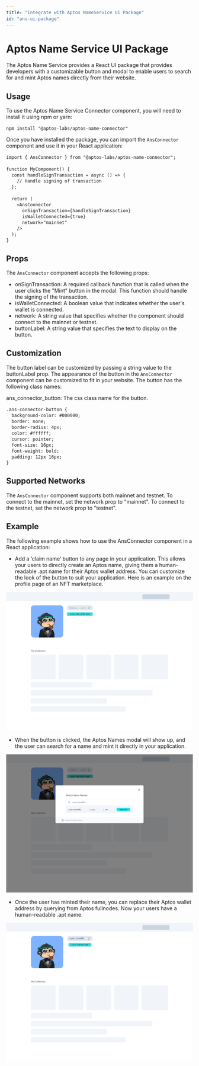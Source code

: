 ```yaml
---
title: "Integrate with Aptos NameService UI Package"
id: "ans-ui-package"
---
```

# Aptos Name Service UI Package
The Aptos Name Service provides a React UI package that provides developers with a customizable button and modal to enable users to search for and mint Aptos names directly from their website.

## Usage

To use the Aptos Name Service Connector component, you will need to install it using npm or yarn:
```
npm install "@aptos-labs/aptos-name-connector"
```


Once you have installed the package, you can import the `AnsConnector` component and use it in your React application:

```
import { AnsConnector } from "@aptos-labs/aptos-name-connector";

function MyComponent() {
  const handleSignTransaction = async () => {
    // Handle signing of transaction
  };

  return (
    <AnsConnector
      onSignTransaction={handleSignTransaction}
      isWalletConnected={true}
      network="mainnet"
    />
  );
}
```

## Props
The `AnsConnector` component accepts the following props:

- onSignTransaction: A required callback function that is called when the user clicks the "Mint" button in the modal. This function should handle the signing of the transaction.
- isWalletConnected: A boolean value that indicates whether the user's wallet is connected.
- network: A string value that specifies whether the component should connect to the mainnet or testnet.
- buttonLabel: A string value that specifies the text to display on the button.

## Customization
The button label can be customized by passing a string value to the buttonLabel prop.
The appearance of the button in the `AnsConnector` component can be customized to fit in your website. The button has the following class names:

ans_connector_button: The css class name for the button.

```
.ans-connector-button {
  background-color: #000000;
  border: none;
  border-radius: 4px;
  color: #ffffff;
  cursor: pointer;
  font-size: 16px;
  font-weight: bold;
  padding: 12px 16px;
}
```

## Supported Networks
The `AnsConnector` component supports both mainnet and testnet. To connect to the mainnet, set the network prop to "mainnet". To connect to the testnet, set the network prop to "testnet".

## Example
The following example shows how to use the AnsConnector component in a React application:
<last image>


- Add a ‘claim name’ button to any page in your application. This allows your users to directly create an Aptos name, giving them a human-readable .apt name for their Aptos wallet address. You can customize the look of the button to suit your application. Here is an example on the profile page of an NFT marketplace.

![Claim name](../../static/img/docs/ans_entrypoint_example.png)

- When the button is clicked, the Aptos Names modal will show up, and the user can search for a name and mint it directly in your application.

![Show Aptos Name Service modal](../../static/img/docs/ans_entrypoint_modal_example.png)

- Once the user has minted their name, you can replace their Aptos wallet address by querying from Aptos fullnodes. Now your users have a human-readable .apt name.

![Claim another name](../../static/img/docs/ans_entrypoint_with_other_name.png)
